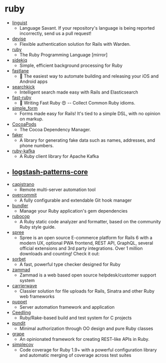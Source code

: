 # ruby
- [linguist](https://github.com/github/linguist)
  - Language Savant. If your repository's language is being reported incorrectly, send us a pull request!
- [devise](https://github.com/heartcombo/devise)
  - Flexible authentication solution for Rails with Warden.
- [ruby](https://github.com/ruby/ruby)
  - The Ruby Programming Language [mirror]
- [sidekiq](https://github.com/mperham/sidekiq)
  - Simple, efficient background processing for Ruby
- [fastlane](https://github.com/fastlane/fastlane)
  - 🚀 The easiest way to automate building and releasing your iOS and Android apps
- [searchkick](https://github.com/ankane/searchkick)
  - Intelligent search made easy with Rails and Elasticsearch
- [fast-ruby](https://github.com/JuanitoFatas/fast-ruby)
  - 💨 Writing Fast Ruby 😍 -- Collect Common Ruby idioms.
- [simple_form](https://github.com/heartcombo/simple_form)
  - Forms made easy for Rails! It's tied to a simple DSL, with no opinion on markup.
- [CocoaPods](https://github.com/CocoaPods/CocoaPods)
  - The Cocoa Dependency Manager.
- [faker](https://github.com/faker-ruby/faker)
  - A library for generating fake data such as names, addresses, and phone numbers.
- [ruby-kafka](https://github.com/zendesk/ruby-kafka)
  - A Ruby client library for Apache Kafka
- [logstash-patterns-core](https://github.com/logstash-plugins/logstash-patterns-core)
  - 
- [capistrano](https://github.com/capistrano/capistrano)
  - Remote multi-server automation tool
- [overcommit](https://github.com/sds/overcommit)
  - A fully configurable and extendable Git hook manager
- [bundler](https://github.com/rubygems/bundler)
  - Manage your Ruby application's gem dependencies
- [rubocop](https://github.com/rubocop-hq/rubocop)
  - A Ruby static code analyzer and formatter, based on the community Ruby style guide.
- [spree](https://github.com/spree/spree)
  - Spree is an open source E-commerce platform for Rails 6 with a modern UX, optional PWA frontend, REST API, GraphQL, several official extensions and 3rd party integrations. Over 1 million downloads and counting! Check it out:
- [sorbet](https://github.com/sorbet/sorbet)
  - A fast, powerful type checker designed for Ruby
- [zammad](https://github.com/zammad/zammad)
  - Zammad is a web based open source helpdesk/customer support system
- [carrierwave](https://github.com/carrierwaveuploader/carrierwave)
  - Classier solution for file uploads for Rails, Sinatra and other Ruby web frameworks
- [puppet](https://github.com/puppetlabs/puppet)
  - Server automation framework and application
- [Ceedling](https://github.com/ThrowTheSwitch/Ceedling)
  - Ruby/Rake-based build and test system for C projects
- [pundit](https://github.com/varvet/pundit)
  - Minimal authorization through OO design and pure Ruby classes
- [grape](https://github.com/ruby-grape/grape)
  - An opinionated framework for creating REST-like APIs in Ruby.
- [simplecov](https://github.com/colszowka/simplecov)
  - Code coverage for Ruby 1.9+ with a powerful configuration library and automatic merging of coverage across test suites

